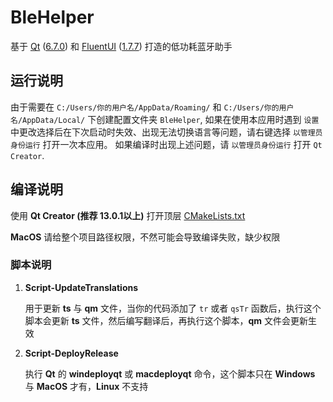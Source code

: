 # BleHelper

基于 [Qt](https://www.qt.io/) ([6.7.0](https://www.qt.io/blog/qt-6.7-released)) 和 [FluentUI](https://github.com/zhuzichu520/FluentUI/) ([1.7.7](https://github.com/zhuzichu520/FluentUI/tree/1.7.7)) 打造的低功耗蓝牙助手

## 运行说明

由于需要在 `C:/Users/你的用户名/AppData/Roaming/` 和 `C:/Users/你的用户名/AppData/Local/` 下创建配置文件夹 `BleHelper`, 
如果在使用本应用时遇到 `设置` 中更改选择后在下次启动时失效、出现无法切换语言等问题，请右键选择 `以管理员身份运行` 打开一次本应用。
如果编译时出现上述问题，请 `以管理员身份运行` 打开 `Qt Creator`. 

## 编译说明

使用 **Qt Creator (推荐 13.0.1以上)** 打开顶层 [CMakeLists.txt](./CMakeLists.txt)

**MacOS** 请给整个项目路径权限，不然可能会导致编译失败，缺少权限

### 脚本说明


1. **Script-UpdateTranslations**

   用于更新 **ts** 与 **qm** 文件，当你的代码添加了 `tr` 或者 `qsTr` 函数后，执行这个脚本会更新 **ts** 文件，然后编写翻译后，再执行这个脚本，**qm** 文件会更新生效

2. **Script-DeployRelease**

   执行 **Qt** 的 **windeployqt** 或 **macdeployqt** 命令，这个脚本只在 **Windows** 与 **MacOS** 才有，**Linux** 不支持

